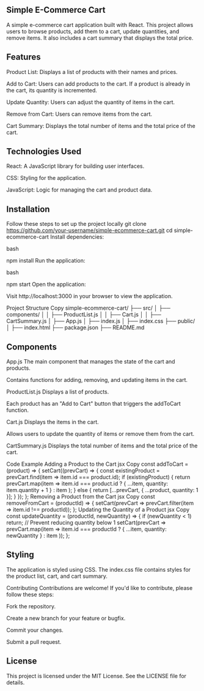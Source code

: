 ## Simple E-Commerce Cart

A simple e-commerce cart application built with React. This project allows users to browse products, add them to a cart, update quantities, and remove items. It also includes a cart summary that displays the total price.

## Features
Product List: Displays a list of products with their names and prices.

Add to Cart: Users can add products to the cart. If a product is already in the cart, its quantity is incremented.

Update Quantity: Users can adjust the quantity of items in the cart.

Remove from Cart: Users can remove items from the cart.

Cart Summary: Displays the total number of items and the total price of the cart.


## Technologies Used
React: A JavaScript library for building user interfaces.

CSS: Styling for the application.

JavaScript: Logic for managing the cart and product data.

## Installation
Follow these steps to set up the project locally
git clone https://github.com/your-username/simple-ecommerce-cart.git
cd simple-ecommerce-cart
Install dependencies:

bash

npm install
Run the application:

bash

npm start
Open the application:

Visit http://localhost:3000 in your browser to view the application.

Project Structure
Copy
simple-ecommerce-cart/
├── src/
│   ├── components/
│   │   ├── ProductList.js
│   │   ├── Cart.js
│   │   ├── CartSummary.js
│   ├── App.js
│   ├── index.js
│   ├── index.css
├── public/
│   ├── index.html
├── package.json
├── README.md
## Components
App.js
The main component that manages the state of the cart and products.

Contains functions for adding, removing, and updating items in the cart.

ProductList.js
Displays a list of products.

Each product has an "Add to Cart" button that triggers the addToCart function.

Cart.js
Displays the items in the cart.

Allows users to update the quantity of items or remove them from the cart.

CartSummary.js
Displays the total number of items and the total price of the cart.

Code Example
Adding a Product to the Cart
jsx
Copy
const addToCart = (product) => {
  setCart((prevCart) => {
    const existingProduct = prevCart.find(item => item.id === product.id);
    if (existingProduct) {
      return prevCart.map(item =>
        item.id === product.id ? { ...item, quantity: item.quantity + 1 } : item
      );
    } else {
      return [...prevCart, { ...product, quantity: 1 }];
    }
  });
};
Removing a Product from the Cart
jsx
Copy
const removeFromCart = (productId) => {
  setCart(prevCart => prevCart.filter(item => item.id !== productId));
};
Updating the Quantity of a Product
jsx
Copy
const updateQuantity = (productId, newQuantity) => {
  if (newQuantity < 1) return;  // Prevent reducing quantity below 1
  setCart(prevCart => prevCart.map(item =>
    item.id === productId ? { ...item, quantity: newQuantity } : item
  ));
};
## Styling
The application is styled using CSS. The index.css file contains styles for the product list, cart, and cart summary.

Contributing
Contributions are welcome! If you'd like to contribute, please follow these steps:

Fork the repository.

Create a new branch for your feature or bugfix.

Commit your changes.

Submit a pull request.

## License
This project is licensed under the MIT License. See the LICENSE file for details.

